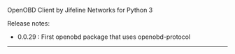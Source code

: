OpenOBD Client by Jifeline Networks for Python 3

Release notes:

 - 0.0.29 : First openobd package that uses openobd-protocol


---------------------------------------------------------------


